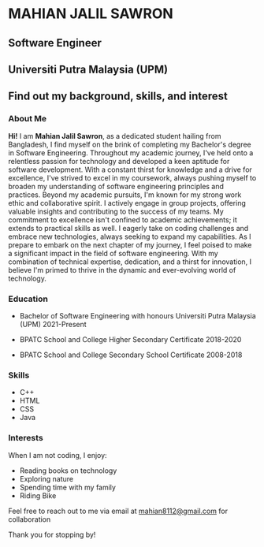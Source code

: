 # **MAHIAN JALIL SAWRON**

## **Software Engineer**

## **Universiti Putra Malaysia (UPM)**

## **Find out my background, skills, and interest**

### **About Me**

**Hi!** I am **Mahian Jalil Sawron**, as a dedicated student hailing from Bangladesh, I find myself on the brink of completing my Bachelor's degree in Software Engineering. Throughout my academic journey, I've held onto a relentless passion for technology and developed a keen aptitude for software development. With a constant thirst for knowledge and a drive for excellence, I've strived to excel in my coursework, always pushing myself to broaden my understanding of software engineering principles and practices.
Beyond my academic pursuits, I'm known for my strong work ethic and collaborative spirit. I actively engage in group projects, offering valuable insights and contributing to the success of my teams. My commitment to excellence isn't confined to academic achievements; it extends to practical skills as well. I eagerly take on coding challenges and embrace new technologies, always seeking to expand my capabilities.
As I prepare to embark on the next chapter of my journey, I feel poised to make a significant impact in the field of software engineering. With my combination of technical expertise, dedication, and a thirst for innovation, I believe I'm primed to thrive in the dynamic and ever-evolving world of technology.

### **Education**

- Bachelor of Software Engineering with honours
    Universiti Putra Malaysia (UPM)
    2021-Present

- BPATC School and College
    Higher Secondary Certificate
    2018-2020

- BPATC School and College
    Secondary School Certificate
    2008-2018
  
### Skills

- C++
- HTML
- CSS
- Java

### Interests

When I am not coding, I enjoy:

- Reading books on technology
- Exploring nature
- Spending time with my family
- Riding Bike

Feel free to reach out to me via email at <mahian8112@gmail.com> for collaboration

Thank you for stopping by!
